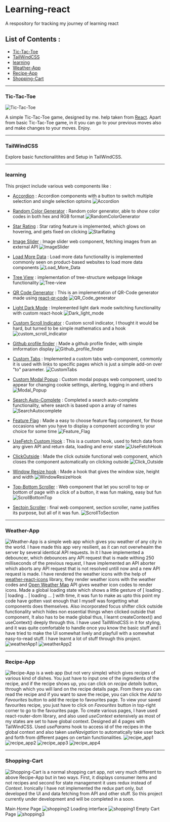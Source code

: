 # Learning-react
A respository for tracking my journey of learning react

## List of Contents :
- [Tic-Tac-Toe](#tic-tac-toe)
- [TailWindCSS](#tailwindcss)
- [learning](#learning)
- [Weather-App](#weather-app)
- [Recipe-App](#recipe-app)
- [Shopping-Cart](#shopping-cart)
---

### Tic-Tac-Toe
![Tic-Tac-Toe](https://github.com/user-attachments/assets/e9ff9c54-73e5-4770-ba68-6c2bd8c29893)

A simple Tic-Tac-Toe game, designed by me. help taken from [React](https://react.dev). Apart from basic Tic-Tac-Toe game, in it you can go to your previous moves also and make changes to your moves. Enjoy.

---
### TailWindCSS
Explore basic functionalitites and Setup in TailWindCSS. 

---
### learning
This project include various web components like :
- [Accordion](https://github.com/Sandstorm831/Learning-react/tree/main/learning/src/components/accordian) : Accordion components with a button to switch multiple selection and single selection optoins
  ![Accordion](https://github.com/user-attachments/assets/be2cd95b-30cb-4d01-8928-70588f4cbc70)

- [Random Color Generator](https://github.com/Sandstorm831/Learning-react/tree/main/learning/src/components/random_color) : Random color generator, able to show color codes in both hex and RGB format
  ![RandomColorGenerator](https://github.com/user-attachments/assets/a6bc31dd-40f4-4a59-888f-02d5abd09235)

- [Star Rating](https://github.com/Sandstorm831/Learning-react/tree/main/learning/src/components/star_rating) : Star rating feature is implemented, which glows on hovering, and gets fixed on clicking
  ![StarRating](https://github.com/user-attachments/assets/d186dd6f-c151-4379-be38-d8ee60800a26)

- [Image Slider](https://github.com/Sandstorm831/Learning-react/tree/main/learning/src/components/image_slider) : Image slider web component, fetching images from an external API
  ![ImageSlider](https://github.com/user-attachments/assets/980b9787-57b6-401f-85fd-0e9803424480)

- [Load More Data](https://github.com/Sandstorm831/Learning-react/tree/main/learning/src/components/load-more-data) : Load more data functionality is implemented commonly seen on product-based websites to load more data components
  ![Load_More_Data](https://github.com/user-attachments/assets/cf98560e-14e8-45de-a4c7-b2da87baf8cd)

- [Tree View](https://github.com/Sandstorm831/Learning-react/tree/main/learning/src/components/tree-view) : implementation of tree-structure webpage linkage functionality
  ![Tree-view](https://github.com/user-attachments/assets/e9a003c7-e120-45dd-9dca-fbb1d61b2e07)

- [QR Code Generator](https://github.com/Sandstorm831/Learning-react/tree/main/learning/src/components/qrcode) : This is an implementation of QR-Code generator made using [react-qr-code](https://www.npmjs.com/package/react-qr-code)
  ![QR_Code_generator](https://github.com/user-attachments/assets/ef2ffb3b-f47e-44a9-9348-1556bcbe704f)

- [Light Dark Mode](https://github.com/Sandstorm831/Learning-react/tree/main/learning/src/components/light_dark_mode) : Implemented light dark mode switching functionality with custom react-hook
  ![Dark_light_mode](https://github.com/user-attachments/assets/a2e3c746-0106-480e-a7ca-cfbcecad56f4)

- [Custom Scroll Indicator](https://github.com/Sandstorm831/Learning-react/tree/main/learning/src/components/custom_scroll_indicator) : Custom scroll indicator, I thought it would be hard, but turned to be simple mathematics and a hook
  ![custom_scroll_indicator](https://github.com/user-attachments/assets/ad67257f-5190-46f2-9e3a-db98d3dcc9ef)

- [Github profile finder](https://github.com/Sandstorm831/Learning-react/tree/main/learning/src/components/github_profile_finder) : Made a github profile finder, with simple imformation display
  ![Github_profile_finder](https://github.com/user-attachments/assets/7e4df662-fc75-4ea6-a8c7-2b4cf1302665)

- [Custom Tabs](https://github.com/Sandstorm831/Learning-react/tree/main/learning/src/components/custom-tabs) : Implemented a custom tabs web-component, commonly it is used with links to specific pages which is just a simple add-on over "to" parameter.
  ![CustomTabs](https://github.com/user-attachments/assets/8784a819-76d8-491a-b23e-94d48543591d)

- [Custom Modal Popup](https://github.com/Sandstorm831/Learning-react/tree/main/learning/src/components/custom_modal_popup) : Custom modal popups web component, used to appear for changing cookie settings, alerting, logging in and others
  ![Modal_Popup](https://github.com/user-attachments/assets/cb130bf4-b49f-42c4-a6a9-323d9e387733)

- [Search Auto-Complete](https://github.com/Sandstorm831/Learning-react/tree/main/learning/src/components/search-autocomplete) : Completed a search auto-complete functionality, where search is based upon a array of names
  ![SearchAutocomplete](https://github.com/user-attachments/assets/05f6e1be-aaaa-4340-b518-6a8f86a49b86)

- [Feature Flag](https://github.com/Sandstorm831/Learning-react/tree/main/learning/src/components/feature-flag) : Made a easy to choose feature flag component, for those occasions when you have to display a component according to your choice for some time
  ![Feature_Flag](https://github.com/user-attachments/assets/f2a54532-890d-4c7c-8192-db3b7d4b9443)

- [UseFetch Custom Hook](https://github.com/Sandstorm831/Learning-react/tree/main/learning/src/components/useFetch) : This is a custom hook, used to fetch data from any given API and return data, loading and error state
  ![UseFetchHook](https://github.com/user-attachments/assets/f710dcf0-d51c-4080-9a87-22770391b888)

- [ClickOutside](https://github.com/Sandstorm831/Learning-react/tree/main/learning/src/components/clickOutside) : Made the click outside functional web component, which closes the component automatically on clicking outside
  ![Click_Outside](https://github.com/user-attachments/assets/cab824ce-ea21-43bf-affc-b7b94c17fedc)

- [Window Resize hook](https://github.com/Sandstorm831/Learning-react/tree/main/learning/src/components/useWindowResize) : Made a hook that gives the window size, height and width
  ![WindowResizeHook](https://github.com/user-attachments/assets/787b82d2-8e9f-409b-aca7-3763489790f4)

- [Top-Bottom Scroller](https://github.com/Sandstorm831/Learning-react/tree/main/learning/src/components/ScrollTopBottom) : Web component that let you scroll to top or bottom of page with a click of a button, it was fun making, easy but fun
  ![ScrollBottomTop](https://github.com/user-attachments/assets/f2dd5c7f-5dcc-4aaf-9d7d-0e4ba7213f13)

- [Sectoin Scroller](https://github.com/Sandstorm831/Learning-react/tree/main/learning/src/components/ScrollSection) : final web component, section scroller, name justifies its purpose, but all of it was fun.
  ![ScrollToSection](https://github.com/user-attachments/assets/06f16578-d91a-48b5-bc0f-e79c793cd578)

---
### Weather-App
![Weather-App](https://github.com/Sandstorm831/Learning-react/tree/main/weather-app) is a simple web app which gives you weather of any city in the world. I have made this app very resilient, as it can not overwhealm the server by several identical API requests. In it I have implemented a debouncer, which debounces any API request that is made withing 250 milliseconds of the previous request, I have implemented an API aborter which aborts any API request that is not resolved untill now and a new API request is made. I have rendered the weather icons with the help of [weather-react-icons](https://github.com/taichi-t/weather-react-icons) library, they render weather icons with the weather codes and [Open Weather Map](https://www.openweathermap.org) API gives weather icon codes to render icons. Made a global loading state which shows a little gesture of [ loading . | loading .. | loading ... ] with time, it was fun to make as upto this point my code have gotten vast enough that I myself was forgetting what components does themselves. Also incorporated focus shifter click outside functionality which hides non essential things when clicked outside that component, It also has to be made global thus, I learnt createContext() and useContext() deeply through this. I have used TailWindCSS in it for styling, and it was quite comfortable to handle once you know the basic stuff and I have tried to make the UI somewhat lively and playfull with a somewhat easy-to-read stuff. I have learnt a lot of stuff through this project.
![weatherApp1](https://github.com/user-attachments/assets/a32c3176-d700-4e18-b6e1-dcdca643af0f)
![weatherApp2](https://github.com/user-attachments/assets/6e83b6bb-c7c9-4d03-a104-0e4c83ee6b61)

---
### Recipe-App
![Recipe-App](https://github.com/Sandstorm831/Learning-react/tree/main/recipie-app) is a web app (but not very simple) which gives recipes of various kind of dishes. You just have to input one of the ingredients of the recipe, and if the recipe shows up, you can click on *recipe details* button, through which you will land on the recipe details page. From there you can read the recipe and if you want to save the recipe, you can click the *Add to Favourites* button to add the recipe to favourites page. To view your saved favourites recipe, you just have to click on *Favourites* button in top-right corner to go to the favourites page. To create various pages, I have used react-router-dom library, and also used *useContext* extensively as most of my states are set to have global context. Designed all 4 pages with TailWindCSS. Used *useParams* hook to access id of the recipes in the global context and also taken *useNavigation* to automatically take user back and forth from different pages on certain functionalities.
![recipe_app1](https://github.com/user-attachments/assets/06492a74-71fe-4ed5-ba0d-3799638ba42c)
![recipe_app2](https://github.com/user-attachments/assets/ddb28210-1271-44e0-9e00-d9aa8356ed61)
![recipe_app3](https://github.com/user-attachments/assets/612db12f-cfb9-45f1-9750-9891181b9047)
![recipe_app4](https://github.com/user-attachments/assets/0ecbecf0-fc98-4a5d-a09a-0306867d1c51)

---
### Shopping-Cart
![Shopping-Cart](https://github.com/Sandstorm831/Learning-react/tree/main/shopping_cart) is a normal shopping cart app, not very much different to above Recipe-App but in two ways. First, it displays consumer items and not recipes and second for state management it uses redux instead of *Context*. Ironically I have not implemented the redux part only, but developed the UI and data fetching from API and other stuff. So this project currently under development and will be completed in a soon.

Main *Home* Page
![shopping2](https://github.com/user-attachments/assets/f2464893-8542-4df5-9ce9-b38503c03406)
Loading interface
![shopping1](https://github.com/user-attachments/assets/0bc49c79-3a50-4af9-bc48-17d86667bca2)
Empty Cart Page
![shopping3](https://github.com/user-attachments/assets/c2522f58-cdc6-4a47-973d-906f73944b33)







